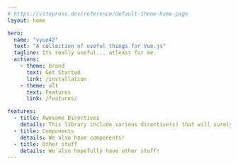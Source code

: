 ```yaml
---
# https://vitepress.dev/reference/default-theme-home-page
layout: home

hero:
  name: "vyue42"
  text: "A collection of useful things for Vue.js"
  tagline: Its really useful... atleast for me.
  actions:
    - theme: brand
      text: Get Started
      link: /installation
    - theme: alt
      text: Features
      link: /features/

features:
  - title: Awesome Directives
    details: This library include various directive(s) that will surely make your life easier! <br>(atleast for me they did.)
  - title: Components
    details: We also have components!
  - title: Other stuff
    details: We also hopefully have other stuff!
---
```


